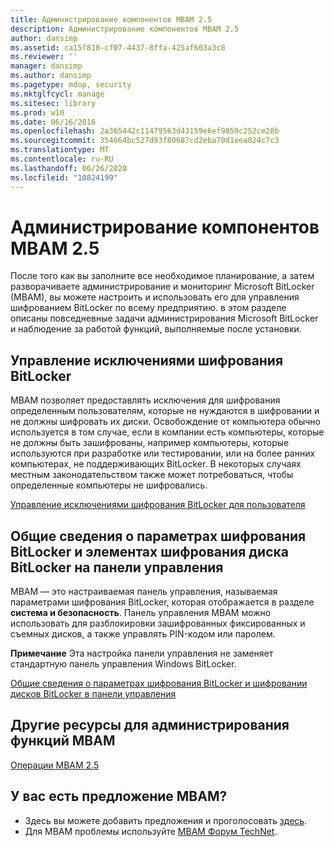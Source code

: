 ```yaml
---
title: Администрирование компонентов MBAM 2.5
description: Администрирование компонентов MBAM 2.5
author: dansimp
ms.assetid: ca15f818-cf07-4437-8ffa-425af603a3c8
ms.reviewer: ''
manager: dansimp
ms.author: dansimp
ms.pagetype: mdop, security
ms.mktglfcycl: manage
ms.sitesec: library
ms.prod: w10
ms.date: 06/16/2016
ms.openlocfilehash: 2a365442c11479563d43159e6ef9859c252ce28b
ms.sourcegitcommit: 354664bc527d93f80687cd2eba70d1eea024c7c3
ms.translationtype: MT
ms.contentlocale: ru-RU
ms.lasthandoff: 06/26/2020
ms.locfileid: "10824199"
---
```

# Администрирование компонентов MBAM 2.5


После того как вы заполните все необходимое планирование, а затем разворачиваете администрирование и мониторинг Microsoft BitLocker (MBAM), вы можете настроить и использовать его для управления шифрованием BitLocker по всему предприятию. в этом разделе описаны повседневные задачи администрирования Microsoft BitLocker и наблюдение за работой функций, выполняемые после установки.

## Управление исключениями шифрования BitLocker


MBAM позволяет предоставлять исключения для шифрования определенным пользователям, которые не нуждаются в шифровании и не должны шифровать их диски. Освобождение от компьютера обычно используется в том случае, если в компании есть компьютеры, которые не должны быть зашифрованы, например компьютеры, которые используются при разработке или тестировании, или на более ранних компьютерах, не поддерживающих BitLocker. В некоторых случаях местным законодательством также может потребоваться, чтобы определенные компьютеры не шифровались.

[Управление исключениями шифрования BitLocker для пользователя](how-to-manage-user-bitlocker-encryption-exemptions-mbam-25.md)

## Общие сведения о параметрах шифрования BitLocker и элементах шифрования диска BitLocker на панели управления


MBAM — это настраиваемая панель управления, называемая параметрами шифрования BitLocker, которая отображается в разделе **система и безопасность**. Панель управления MBAM можно использовать для разблокировки зашифрованных фиксированных и съемных дисков, а также управлять PIN-кодом или паролем.

**Примечание**  Эта настройка панели управления не заменяет стандартную панель управления Windows BitLocker.

 

[Общие сведения о параметрах шифрования BitLocker и шифровании дисков BitLocker в панели управления](understanding-the-bitlocker-encryption-options-and-bitlocker-drive-encryption-items-in-control-panel.md)

## Другие ресурсы для администрирования функций MBAM


[Операции MBAM 2.5](operations-for-mbam-25.md)

## У вас есть предложение MBAM?
- Здесь вы можете добавить предложения и проголосовать [здесь](http://mbam.uservoice.com/forums/268571-microsoft-bitlocker-administration-and-monitoring). 
- Для MBAM проблемы используйте [MBAM Форум TechNet](https://social.technet.microsoft.com/Forums/home?forum=mdopmbam).

 

 






